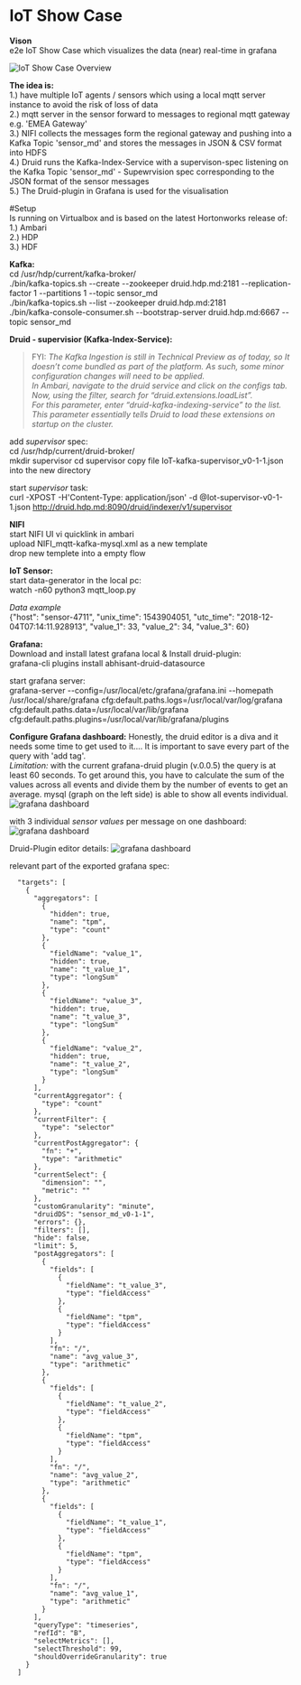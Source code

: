 # IoT Show Case

**Vison**  
e2e IoT Show Case which visualizes the data (near) real-time in grafana


![IoT Show Case Overview](images/IoT-ShowCaseOverview.png)

**The idea is:**  
1.) have multiple IoT agents / sensors which using a local mqtt server instance to avoid the risk of loss of data  
2.) mqtt server in the sensor forward to messages to regional mqtt gateway  e.g. 'EMEA Gateway'  
3.) NIFI collects the messages form the regional gateway and pushing into a Kafka Topic 'sensor_md' and stores the messages in JSON & CSV format into HDFS  
4.) Druid runs the Kafka-Index-Service with a supervison-spec listening on the Kafka Topic 'sensor_md' - Supewrvision spec corresponding to the JSON format of the sensor messages  
5.) The Druid-plugin in Grafana is used for the visualisation 


#Setup  
Is running on Virtualbox and is based on the latest Hortonworks release of:  
1.) Ambari  
2.) HDP  
3.) HDF 


**Kafka:**  
cd /usr/hdp/current/kafka-broker/  
./bin/kafka-topics.sh --create --zookeeper druid.hdp.md:2181 --replication-factor 1 --partitions 1 --topic sensor_md  
./bin/kafka-topics.sh --list --zookeeper druid.hdp.md:2181  
./bin/kafka-console-consumer.sh --bootstrap-server druid.hdp.md:6667 --topic sensor_md


**Druid - supervisior (Kafka-Index-Service):**

>FYI: *The Kafka Ingestion is still in Technical Preview as of today, so It doesn’t come bundled as part of the platform. As such, some minor configuration changes will need to be applied.  
In Ambari, navigate to the druid service and click on the configs tab. Now, using the filter, search for “druid.extensions.loadList”.  
For this parameter, enter “druid-kafka-indexing-service” to the list. This parameter essentially tells Druid to load these extensions on startup on the cluster.*

add *supervisor* spec:  
cd /usr/hdp/current/druid-broker/  
mkdir supervisor
cd  supervisor
copy file IoT-kafka-supervisor_v0-1-1.json  into the new directory

start *supervisor* task:  
curl -XPOST -H'Content-Type: application/json' -d @Iot-supervisor-v0-1-1.json http://druid.hdp.md:8090/druid/indexer/v1/supervisor


**NIFI**  
start NIFI UI vi quicklink in ambari  
upload NIFI_mqtt-kafka-mysql.xml as a new template  
drop new templete into a empty flow   


**IoT Sensor:**  
start data-generator in the local pc:  
watch -n60 python3 mqtt_loop.py

*Data example*  
{"host": "sensor-4711", "unix_time": 1543904051, "utc_time": "2018-12-04T07:14:11.928913", "value_1": 33, "value_2": 34, "value_3": 60}

**Grafana:**  
Download and install latest grafana local & Install druid-plugin:  
grafana-cli plugins install abhisant-druid-datasource


start grafana server:  
grafana-server --config=/usr/local/etc/grafana/grafana.ini --homepath /usr/local/share/grafana cfg:default.paths.logs=/usr/local/var/log/grafana cfg:default.paths.data=/usr/local/var/lib/grafana cfg:default.paths.plugins=/usr/local/var/lib/grafana/plugins
 


**Configure Grafana dashboard:**
Honestly, the druid editor is a diva and it needs some time to get used to it.... 
It is important to save every part of the query with 'add tag'.  
*Limitation:* with the current grafana-druid plugin (v.0.0.5) the query is at least 60 seconds. To get around this, you have to calculate the sum of the values across all events and divide them by the number of events to get an average. mysql (graph on the left side) is able to show all events individual.  
![grafana dashboard](images/grafana_dashboard.png)


with 3 individual *sensor values* per message on one dashboard:     
![grafana dashboard](images/grafana_editor2.png)

Druid-Plugin editor details:
![grafana dashboard](images/grafana_detail.png)


relevant part of the exported grafana spec:

      "targets": [
        {
          "aggregators": [
            {
              "hidden": true,
              "name": "tpm",
              "type": "count"
            },
            {
              "fieldName": "value_1",
              "hidden": true,
              "name": "t_value_1",
              "type": "longSum"
            },
            {
              "fieldName": "value_3",
              "hidden": true,
              "name": "t_value_3",
              "type": "longSum"
            },
            {
              "fieldName": "value_2",
              "hidden": true,
              "name": "t_value_2",
              "type": "longSum"
            }
          ],
          "currentAggregator": {
            "type": "count"
          },
          "currentFilter": {
            "type": "selector"
          },
          "currentPostAggregator": {
            "fn": "+",
            "type": "arithmetic"
          },
          "currentSelect": {
            "dimension": "",
            "metric": ""
          },
          "customGranularity": "minute",
          "druidDS": "sensor_md_v0-1-1",
          "errors": {},
          "filters": [],
          "hide": false,
          "limit": 5,
          "postAggregators": [
            {
              "fields": [
                {
                  "fieldName": "t_value_3",
                  "type": "fieldAccess"
                },
                {
                  "fieldName": "tpm",
                  "type": "fieldAccess"
                }
              ],
              "fn": "/",
              "name": "avg_value_3",
              "type": "arithmetic"
            },
            {
              "fields": [
                {
                  "fieldName": "t_value_2",
                  "type": "fieldAccess"
                },
                {
                  "fieldName": "tpm",
                  "type": "fieldAccess"
                }
              ],
              "fn": "/",
              "name": "avg_value_2",
              "type": "arithmetic"
            },
            {
              "fields": [
                {
                  "fieldName": "t_value_1",
                  "type": "fieldAccess"
                },
                {
                  "fieldName": "tpm",
                  "type": "fieldAccess"
                }
              ],
              "fn": "/",
              "name": "avg_value_1",
              "type": "arithmetic"
            }
          ],
          "queryType": "timeseries",
          "refId": "B",
          "selectMetrics": [],
          "selectThreshold": 99,
          "shouldOverrideGranularity": true
        }
      ]
